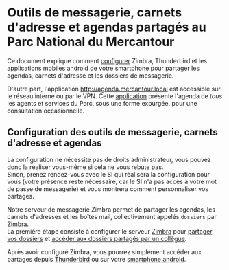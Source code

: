 # Outils de messagerie, carnets d'adresse et agendas partagés au Parc National du Mercantour

Ce document explique comment [configurer](#configuration-des-outils-de-messagerie-carnets-dadresse-et-agendas) Zimbra, Thunderbird et les applications mobiles android de votre smartphone pour partager les agendas, carnets d'adresse et les dossiers de messagerie.

D'autre part, l'application http://agenda.mercantour.local est accessible sur le réseau interne ou par le VPN. Cette [application](agenda.mercantour.local/README.md) présente l'agenda de _tous_ les agents et services du Parc, sous une forme expurgée, pour une consultation occasionnelle.

## Configuration des outils de messagerie, carnets d'adresse et agendas

La configuration ne nécessite pas de droits administrateur, vous pouvez donc la réaliser vous-même si cela ne vous rebute pas.  
Sinon, prenez rendez-vous avec le SI qui réalisera la configuration pour vous (votre présence reste nécessaire, car le SI n'a pas accès à votre mot de passe de messagerie) et vous montrera comment personnaliser vos partages.

Notre serveur de messagerie Zimbra permet de partager les agendas, les carnets d'adresses et les boîtes mail, collectivement appelés `dossiers` par Zimbra.  
La première étape consiste à configurer le serveur [Zimbra](Zimbra/README.md) pour [partager vos dossiers](Zimbra/README.md#partager-son-agenda-son-carnet-dadresses-sa-boîte-mail) et [accéder aux dossiers partagés par un collègue](Zimbra/README.md#accéder-à-un-agenda-un-carnet-dadresses-ou-une-boîte-mail-partagés-avec-moi).

Après avoir configuré Zimbra, vous pourrez simplement accéder aux partages depuis [Thunderbird](Thunderbird/README.md) ou sur votre [smartphone android](android/README.md).
